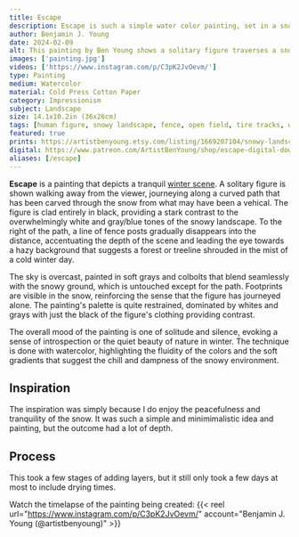```yaml
---
title: Escape
description: Escape is such a simple water color painting, set in a snowy vast field. Showing the trek of the lone figure whose identity is up to interpretation.
author: Benjamin J. Young
date: 2024-02-09
alt: This painting by Ben Young shows a solitary figure traverses a snowy path flanked by a fence, in a muted watercolor landscape shrouded in a hazy atmosphere.
images: ['painting.jpg']
videos: ['https://www.instagram.com/p/C3pK2JvOevm/']
type: Painting
medium: Watercolor
material: Cold Press Cotton Paper
category: Impressionism
subject: Landscape
size: 14.1x10.2in (36x26cm)
tags: [human figure, snowy landscape, fence, open field, tire tracks, watercolor paint, hybrid impressionism, landscape art, cool tone, restrained pallette]
featured: true
prints: https://artistbenyoung.etsy.com/listing/1669207104/snowy-landscape-painting-on-framed
digital: https://www.patreon.com/ArtistBenYoung/shop/escape-digital-download-139688
aliases: [/escape]
---
```


**Escape** is a painting that depicts a tranquil [winter scene](https://culturetourist.com/cultural-tourism/winter-in-art-20-most-beautiful-winter-themed-paintings/). A solitary figure is shown walking away from the viewer, journeying along a curved path that has been carved through the snow from what may have been a vehical. The figure is clad entirely in black, providing a stark contrast to the overwhelmingly white and gray/blue tones of the snowy landscape. To the right of the path, a line of fence posts gradually disappears into the distance, accentuating the depth of the scene and leading the eye towards a hazy background that suggests a forest or treeline shrouded in the mist of a cold winter day.

The sky is overcast, painted in soft grays and colbolts that blend seamlessly with the snowy ground, which is untouched except for the path. Footprints are visible in the snow, reinforcing the sense that the figure has journeyed alone. The painting's palette is quite restrained, dominated by whites and grays with just the black of the figure's clothing providing contrast.

The overall mood of the painting is one of solitude and silence, evoking a sense of introspection or the quiet beauty of nature in winter. The technique is done with watercolor, highlighting the fluidity of the colors and the soft gradients that suggest the chill and dampness of the snowy environment.

## Inspiration ##

The inspiration was simply because I do enjoy the peacefulness and tranquility of the snow. It was such a simple and minimimalistic idea and painting, but the outcome had a lot of depth.

## Process ##

This took a few stages of adding layers, but it still only took a few days at most to include drying times.

Watch the timelapse of the painting being created:
{{< reel url="https://www.instagram.com/p/C3pK2JvOevm/" account="Benjamin J. Young (@artistbenyoung)" >}}